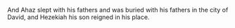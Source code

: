 And Ahaz slept with his fathers and was buried with his fathers in the city of David, and Hezekiah his son reigned in his place.
